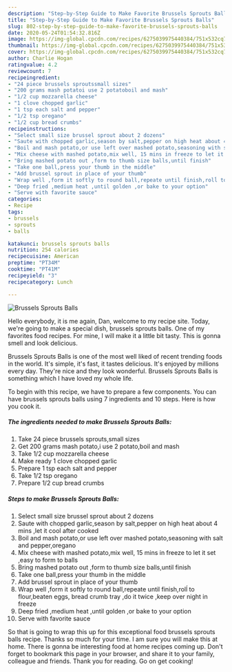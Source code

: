 ```yaml
---
description: "Step-by-Step Guide to Make Favorite Brussels Sprouts Balls"
title: "Step-by-Step Guide to Make Favorite Brussels Sprouts Balls"
slug: 802-step-by-step-guide-to-make-favorite-brussels-sprouts-balls
date: 2020-05-24T01:54:32.816Z
image: https://img-global.cpcdn.com/recipes/6275039975440384/751x532cq70/brussels-sprouts-balls-recipe-main-photo.jpg
thumbnail: https://img-global.cpcdn.com/recipes/6275039975440384/751x532cq70/brussels-sprouts-balls-recipe-main-photo.jpg
cover: https://img-global.cpcdn.com/recipes/6275039975440384/751x532cq70/brussels-sprouts-balls-recipe-main-photo.jpg
author: Charlie Hogan
ratingvalue: 4.2
reviewcount: 7
recipeingredient:
- "24 piece brussels sproutssmall sizes"
- "200 grams mash potatoi use 2 potatoboil and mash"
- "1/2 cup mozzarella cheese"
- "1 clove chopped garlic"
- "1 tsp each salt and pepper"
- "1/2 tsp oregano"
- "1/2 cup bread crumbs"
recipeinstructions:
- "Select small size brussel sprout about 2 dozens"
- "Saute with chopped garlic,season by salt,pepper on high heat about 4 mins ,let it cool after cooked"
- "Boil and mash potato,or use left over mashed potato,seasoning with salt and pepper,oregano"
- "Mix cheese with mashed potato,mix well, 15 mins in freeze to let it set ,easy to form to balls"
- "Bring mashed potato out ,form to thumb size balls,until finish"
- "Take one ball,press your thumb in the middle"
- "Add brussel sprout in place of your thumb"
- "Wrap well ,form it softly to round ball,repeate until finish,rolĺ to flour,beaten eggs, bread crumb tray ,do it twice ,keep over night in freeze"
- "Deep fried ,medium heat ,until golden ,or bake to your option"
- "Serve with favorite sauce"
categories:
- Recipe
tags:
- brussels
- sprouts
- balls

katakunci: brussels sprouts balls 
nutrition: 254 calories
recipecuisine: American
preptime: "PT34M"
cooktime: "PT41M"
recipeyield: "3"
recipecategory: Lunch

---
```



![Brussels Sprouts Balls](https://img-global.cpcdn.com/recipes/6275039975440384/751x532cq70/brussels-sprouts-balls-recipe-main-photo.jpg)

Hello everybody, it is me again, Dan, welcome to my recipe site. Today, we're going to make a special dish, brussels sprouts balls. One of my favorites food recipes. For mine, I will make it a little bit tasty. This is gonna smell and look delicious.



Brussels Sprouts Balls is one of the most well liked of recent trending foods in the world. It's simple, it's fast, it tastes delicious. It's enjoyed by millions every day. They're nice and they look wonderful. Brussels Sprouts Balls is something which I have loved my whole life.


To begin with this recipe, we have to prepare a few components. You can have brussels sprouts balls using 7 ingredients and 10 steps. Here is how you cook it.

<!--inarticleads1-->

##### The ingredients needed to make Brussels Sprouts Balls:

1. Take 24 piece brussels sprouts,small sizes
1. Get 200 grams mash potato,i use 2 potato,boil and mash
1. Take 1/2 cup mozzarella cheese
1. Make ready 1 clove chopped garlic
1. Prepare 1 tsp each salt and pepper
1. Take 1/2 tsp oregano
1. Prepare 1/2 cup bread crumbs




<!--inarticleads2-->

##### Steps to make Brussels Sprouts Balls:

1. Select small size brussel sprout about 2 dozens
1. Saute with chopped garlic,season by salt,pepper on high heat about 4 mins ,let it cool after cooked
1. Boil and mash potato,or use left over mashed potato,seasoning with salt and pepper,oregano
1. Mix cheese with mashed potato,mix well, 15 mins in freeze to let it set ,easy to form to balls
1. Bring mashed potato out ,form to thumb size balls,until finish
1. Take one ball,press your thumb in the middle
1. Add brussel sprout in place of your thumb
1. Wrap well ,form it softly to round ball,repeate until finish,rolĺ to flour,beaten eggs, bread crumb tray ,do it twice ,keep over night in freeze
1. Deep fried ,medium heat ,until golden ,or bake to your option
1. Serve with favorite sauce




So that is going to wrap this up for this exceptional food brussels sprouts balls recipe. Thanks so much for your time. I am sure you will make this at home. There is gonna be interesting food at home recipes coming up. Don't forget to bookmark this page in your browser, and share it to your family, colleague and friends. Thank you for reading. Go on get cooking!
